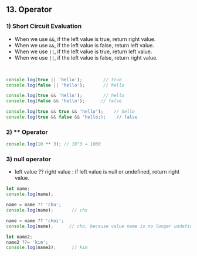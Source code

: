 ## 13. Operator

### 1) Short Circuit Evaluation
* When we use ```&&```, if the left value is true, return right value.
* When we use ```&&```, if the left value is false, return left value.
* When we use ```||```, if the left value is true, return left value.
* When we use ```||```, if the left value is false, return right value.
<br>

```javascript
console.log(true || 'hello');        // true
console.log(false || 'hello');       // hello

console.log(true && 'hello');        // hello
console.log(false && 'hello');      // false

console.log(true && true && 'hello');    // hello
console.log(true && false && 'hello;);    // false
```

### 2) ** Operator
```javascript
console.log(10 ** 3); // 10^3 = 1000
```

### 3) null operator
* left value ?? right value : if left value is null or undefined, return right value.

```javascript
let name;
console.log(name);

name = name ?? 'cho';
console.log(name);       // cho

name = name ?? 'choi';
console.log(name);      // cho, because value name is no longer undefined or null

let name2;
name2 ??= 'kim';
console.log(name2);      // kim
```





